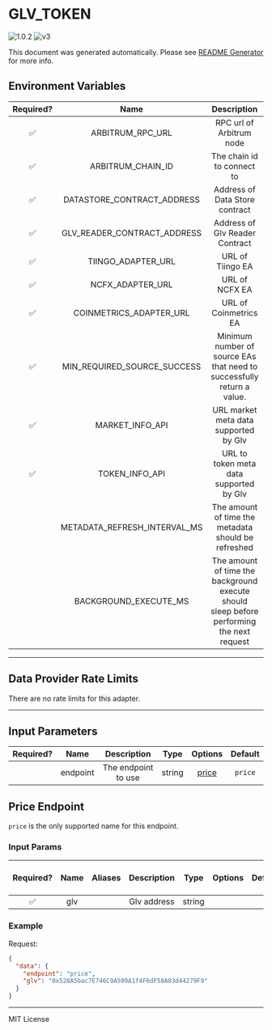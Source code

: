 # GLV_TOKEN

![1.0.2](https://img.shields.io/github/package-json/v/smartcontractkit/external-adapters-js?filename=packages/composites/glv-token/package.json) ![v3](https://img.shields.io/badge/framework%20version-v3-blueviolet)

This document was generated automatically. Please see [README Generator](../../scripts#readme-generator) for more info.

## Environment Variables

| Required? |             Name             |                                        Description                                        |  Type  | Options |                   Default                    |
| :-------: | :--------------------------: | :---------------------------------------------------------------------------------------: | :----: | :-----: | :------------------------------------------: |
|    ✅     |       ARBITRUM_RPC_URL       |                                 RPC url of Arbitrum node                                  | string |         |                                              |
|    ✅     |      ARBITRUM_CHAIN_ID       |                                The chain id to connect to                                 | number |         |                   `42161`                    |
|    ✅     |  DATASTORE_CONTRACT_ADDRESS  |                              Address of Data Store contract                               | string |         | `0xFD70de6b91282D8017aA4E741e9Ae325CAb992d8` |
|    ✅     | GLV_READER_CONTRACT_ADDRESS  |                              Address of Glv Reader Contract                               | string |         | `0x6a9505D0B44cFA863d9281EA5B0b34cB36243b45` |
|    ✅     |      TIINGO_ADAPTER_URL      |                                     URL of Tiingo EA                                      | string |         |                                              |
|    ✅     |       NCFX_ADAPTER_URL       |                                      URL of NCFX EA                                       | string |         |                                              |
|    ✅     |   COINMETRICS_ADAPTER_URL    |                                   URL of Coinmetrics EA                                   | string |         |                                              |
|    ✅     | MIN_REQUIRED_SOURCE_SUCCESS  |          Minimum number of source EAs that need to successfully return a value.           | number |         |                     `2`                      |
|    ✅     |       MARKET_INFO_API        |                           URL market meta data supported by Glv                           | string |         |  `https://arbitrum-api.gmxinfra.io/markets`  |
|    ✅     |        TOKEN_INFO_API        |                          URL to token meta data supported by Glv                          | string |         |  `https://arbitrum-api.gmxinfra.io/tokens`   |
|           | METADATA_REFRESH_INTERVAL_MS |                    The amount of time the metadata should be refreshed                    | number |         |                  `10800000`                  |
|           |    BACKGROUND_EXECUTE_MS     | The amount of time the background execute should sleep before performing the next request | number |         |                   `10000`                    |

---

## Data Provider Rate Limits

There are no rate limits for this adapter.

---

## Input Parameters

| Required? |   Name   |     Description     |  Type  |         Options          | Default |
| :-------: | :------: | :-----------------: | :----: | :----------------------: | :-----: |
|           | endpoint | The endpoint to use | string | [price](#price-endpoint) | `price` |

## Price Endpoint

`price` is the only supported name for this endpoint.

### Input Params

| Required? | Name | Aliases | Description |  Type  | Options | Default | Depends On | Not Valid With |
| :-------: | :--: | :-----: | :---------: | :----: | :-----: | :-----: | :--------: | :------------: |
|    ✅     | glv  |         | Glv address | string |         |         |            |                |

### Example

Request:

```json
{
  "data": {
    "endpoint": "price",
    "glv": "0x528A5bac7E746C9A509A1f4F6dF58A03d44279F9"
  }
}
```

---

MIT License
